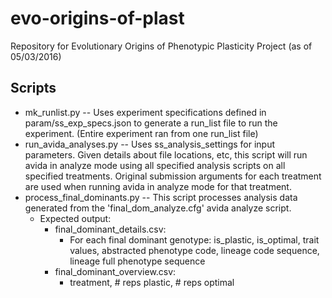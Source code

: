 # evo-origins-of-plast
Repository for Evolutionary Origins of Phenotypic Plasticity Project (as of 05/03/2016)

## Scripts
 * mk_runlist.py -- Uses experiment specifications defined in param/ss_exp_specs.json to generate a run_list file to run the experiment. (Entire experiment ran from one run_list file)
 * run_avida_analyses.py -- Uses ss_analysis_settings for input parameters. Given details about file locations, etc, this script will run avida in analyze mode using all specified analysis scripts on all specified treatments. Original submission arguments for each treatment are used when running avida in analyze mode for that treatment.  
  * process_final_dominants.py -- This script processes analysis data generated from the 'final_dom_analyze.cfg' avida analyze script.
    * Expected output:
      * final_dominant_details.csv:
        * For each final dominant genotype: is_plastic, is_optimal, trait values, abstracted phenotype code, lineage code sequence, lineage full phenotype sequence
      * final_dominant_overview.csv:
        * treatment, # reps plastic, # reps optimal
